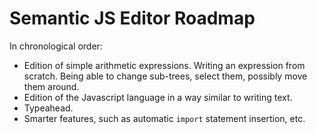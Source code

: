 # Semantic JS Editor Roadmap

In chronological order:

* Edition of simple arithmetic expressions. Writing an expression from scratch.
  Being able to change sub-trees, select them, possibly move them around.
* Edition of the Javascript language in a way similar to writing text.
* Typeahead.
* Smarter features, such as automatic `import` statement insertion, etc.
